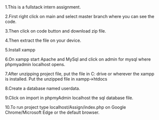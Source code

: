 1.This is a fullstack intern assignment. 

2.First right click on main and select master branch where you can see the code.

3.Then click on code button and download zip file.

4.Then extract the file on your device.

5.Install xampp

6.On xampp start Apache and MySql and click on admin for mysql where phpmyadmin localhost opens.

7.After unzipping project file, put the file in C: drive or wherever the xampp is installed. Put the unzipped file in xampp->htdocs

8.Create a database named userdata.

9.Click on import in phpmyAdmin localhost the sql database file.

10.To run project type localhost/Assign/index.php on Google Chrome/Microsoft Edge or the default browser.
